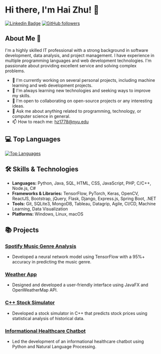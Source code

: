 # Hi there, I'm Hai Zhu! 👋

[![Linkedin Badge](https://img.shields.io/badge/-hai--zhu-blue?style=flat-square&logo=Linkedin&logoColor=white&link=https://www.linkedin.com/in/hai-zhu-6463021a2)](https://www.linkedin.com/in/hai-zhu-6463021a2)
[![GitHub followers](https://img.shields.io/github/followers/dizzyzff?label=Follow&style=social)](https://github.com/dizzyzff)

## About Me 🚀

I'm a highly skilled IT professional with a strong background in software development, data analysis, and project management. I have experience in multiple programming languages and web development technologies. I'm passionate about providing excellent service and solving complex problems.

- 🔭 I'm currently working on several personal projects, including machine learning and web development projects.
- 🌱 I'm always learning new technologies and seeking ways to improve my skills.
- 👯 I'm open to collaborating on open-source projects or any interesting ideas.
- 💬 Ask me about anything related to programming, technology, or computer science in general.
- 📫 How to reach me: [hz1778@nyu.edu](mailto:hz1778@nyu.edu)

<!--## 📈 GitHub Stats-->

<!--![Hai Zhu's GitHub Stats](https://github-readme-stats.vercel.app/api?username=dizzyzff&show_icons=true&theme=radical)-->

## 💻 Top Languages

[![Top Languages](https://github-readme-stats.vercel.app/api/top-langs/?username=dizzyzff&layout=compact&theme=radical)](https://github.com/dizzyzff/github-readme-stats)

## 🛠️ Skills & Technologies

- **Languages:** Python, Java, SQL, HTML, CSS, JavaScript, PHP, C/C++, Node.js, C#
- **Frameworks & Libraries:** TensorFlow, PyTorch, Keras, OpenCV, ReactJS, Bootstrap, jQuery, Flask, Django, Express.js, Spring Boot, .NET
- **Tools:** Git, SQLite3, MongoDB, Tableau, Datagrip, Agile, CI/CD, Machine Learning, Data Visualization
- **Platforms:** Windows, Linux, macOS

## 📚 Projects

### [Spotify Music Genre Analysis](https://github.com/dizzyzff/spotify-music-genre-analysis)
- Developed a neural network model using TensorFlow with a 95%+ accuracy in predicting the music genre.

### [Weather App](https://github.com/dizzyzff/weather-app)
- Designed and developed a user-friendly interface using JavaFX and OpenWeatherMap API.

### [C++ Stock Simulator](https://github.com/dizzyzff/cpp-stock-simulator)
- Developed a stock simulator in C++ that predicts stock prices using statistical analysis of historical data.

### [Informational Healthcare Chatbot](https://github.com/dizzyzff/healthcare-chatbot)
- Led the development of an informational healthcare chatbot using Python and Natural Language Processing.


